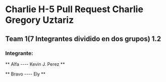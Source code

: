 
# Charlie H-5 Pull Request Charlie Gregory Uztariz

## Team 1(7 Integrantes dividido en dos grupos) 1.2

### Integrante:

** Alfa ---- Kevin J. Perez **

** Bravo   ---- Ely ** 

